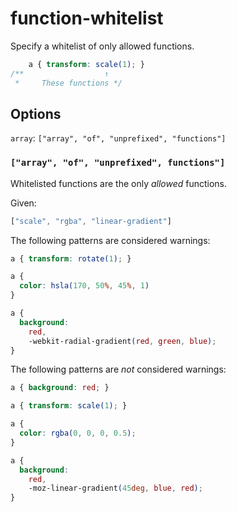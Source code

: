 # function-whitelist

Specify a whitelist of only allowed functions.

```css
    a { transform: scale(1); }
/**                  ↑
 *     These functions */
```

## Options

`array`: `["array", "of", "unprefixed", "functions"]`

### `["array", "of", "unprefixed", functions"]`

Whitelisted functions are the only *allowed* functions.

Given:

```js
["scale", "rgba", "linear-gradient"]
```

The following patterns are considered warnings:

```css
a { transform: rotate(1); }
```

```css
a {
  color: hsla(170, 50%, 45%, 1)
}
```

```css
a {
  background:
    red,
    -webkit-radial-gradient(red, green, blue);
}
```

The following patterns are *not* considered warnings:

```css
a { background: red; }
```

```css
a { transform: scale(1); }
```

```css
a {
  color: rgba(0, 0, 0, 0.5);
}
```

```css
a {
  background:
    red,
    -moz-linear-gradient(45deg, blue, red);
}
```
